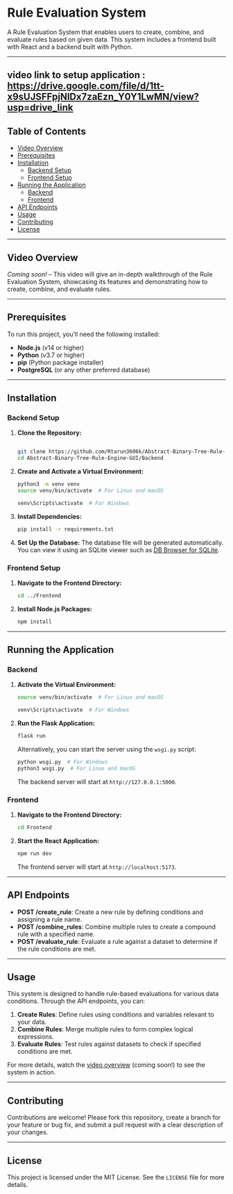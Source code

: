 # Rule Evaluation System

A Rule Evaluation System that enables users to create, combine, and evaluate rules based on given data. This system includes a frontend built with React and a backend built with Python.

---
## video link to setup application : https://drive.google.com/file/d/1tt-x9sUJSFFpjNlDx7zaEzn_Y0Y1LwMN/view?usp=drive_link

## Table of Contents

- [Video Overview](#video-overview)
- [Prerequisites](#prerequisites)
- [Installation](#installation)
  - [Backend Setup](#backend-setup)
  - [Frontend Setup](#frontend-setup)
- [Running the Application](#running-the-application)
  - [Backend](#backend)
  - [Frontend](#frontend)
- [API Endpoints](#api-endpoints)
- [Usage](#usage)
- [Contributing](#contributing)
- [License](#license)

---

## Video Overview

_Coming soon!_ – This video will give an in-depth walkthrough of the Rule Evaluation System, showcasing its features and demonstrating how to create, combine, and evaluate rules.

---

## Prerequisites

To run this project, you’ll need the following installed:

- **Node.js** (v14 or higher)
- **Python** (v3.7 or higher)
- **pip** (Python package installer)
- **PostgreSQL** (or any other preferred database)

---

## Installation

### Backend Setup

1. **Clone the Repository:**

   ```bash
   
   git clone https://github.com/Rtarun3606k/Abstract-Binary-Tree-Rule-Engine-GUI.git
   cd Abstract-Binary-Tree-Rule-Engine-GUI/Backend
   ```

2. **Create and Activate a Virtual Environment:**

   ```bash
   python3 -m venv venv
   source venv/bin/activate  # For Linux and macOS
   ```

   ```bash
   venv\Scripts\activate  # For Windows
   ```

3. **Install Dependencies:**

   ```bash
   pip install -r requirements.txt
   ```

4. **Set Up the Database:**
   The database file will be generated automatically. You can view it using an SQLite viewer such as [DB Browser for SQLite](https://sqlitebrowser.org/).

### Frontend Setup

1. **Navigate to the Frontend Directory:**

   ```bash
   cd ../Frontend
   ```

2. **Install Node.js Packages:**

   ```bash
   npm install
   ```

---

## Running the Application

### Backend

1. **Activate the Virtual Environment:**

   ```bash
   source venv/bin/activate  # For Linux and macOS
   ```

   ```bash
   venv\Scripts\activate  # For Windows
   ```

2. **Run the Flask Application:**

   ```bash
   flask run
   ```

   Alternatively, you can start the server using the `wsgi.py` script:

   ```bash
   python wsgi.py  # For Windows
   python3 wsgi.py  # For Linux and macOS
   ```

   The backend server will start at `http://127.0.0.1:5000`.

### Frontend

1. **Navigate to the Frontend Directory:**

   ```bash
   cd Frontend
   ```

2. **Start the React Application:**

   ```bash
   npm run dev
   ```

   The frontend server will start at `http://localhost:5173`.

---

## API Endpoints

- **POST /create_rule**: Create a new rule by defining conditions and assigning a rule name.
- **POST /combine_rules**: Combine multiple rules to create a compound rule with a specified name.
- **POST /evaluate_rule**: Evaluate a rule against a dataset to determine if the rule conditions are met.

---

## Usage

This system is designed to handle rule-based evaluations for various data conditions. Through the API endpoints, you can:

1. **Create Rules**: Define rules using conditions and variables relevant to your data.
2. **Combine Rules**: Merge multiple rules to form complex logical expressions.
3. **Evaluate Rules**: Test rules against datasets to check if specified conditions are met.

For more details, watch the [video overview](#video-overview) (coming soon!) to see the system in action.

---

## Contributing

Contributions are welcome! Please fork this repository, create a branch for your feature or bug fix, and submit a pull request with a clear description of your changes.

---

## License

This project is licensed under the MIT License. See the `LICENSE` file for more details.
